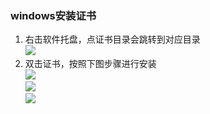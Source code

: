 ### windows安装证书
1. 右击软件托盘，点证书目录会跳转到对应目录  
![](https://github.com/monkeyWie/proxyee-down/raw/2.5/.guide/common/ca/windows/imgs/1.png)
2. 双击证书，按照下图步骤进行安装  
![](https://github.com/monkeyWie/proxyee-down/raw/2.5/.guide/common/ca/windows/imgs/2.png)  
![](https://github.com/monkeyWie/proxyee-down/raw/2.5/.guide/common/ca/windows/imgs/3.png)  
![](https://github.com/monkeyWie/proxyee-down/raw/2.5/.guide/common/ca/windows/imgs/4.png)

  